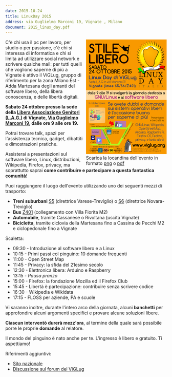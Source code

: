 ```yaml
---
date: 2015-10-24
title: LinuxDay 2015
address: via Guglielmo Marconi 19, Vignate , Milano
document: 2015_linux_day.pdf
---
```


<div style="width: 50%; float: right; padding-left: 10px;">
<a href="/images/2015_linux_day.png" target="_blank"><img src="/images/2015_linux_day.png" alt="Locandina Linux Day 2015" class="img-responsive img-thumbnail" /></a>
Scarica la locandina dell'evento in formato <a href="/images/2015_linux_day.png">png</a> o <a href="/docs/2015_linux_day.pdf">pdf</a>
</div>

C'è chi usa il pc per lavoro, per studio o per passione, c'è chi si interessa di informatica e chi si limita ad utilizzare social network e scrivere qualche mail: per tutti quelli che vogliono saperne di più a Vignate è attivo il ViGLug, gruppo di riferimento per la zona Milano Est - Adda Martesana degli amanti del software libero, della libera conoscenza, e delle libertà digitali.

**Sabato 24 ottobre presso la sede della [Libera Associazione Genitori (L.A.G.)](http://www.lagvignate.altervista.org) di Vignate, [Via Guglielmo Marconi 19](http://www.openstreetmap.org/?mlat=45.49611&mlon=9.37917#map=19/45.49611/9.37917), dalle ore 9 alle ore 19.**

Potrai trovare talk, spazi per l'assistenza tecnica, gadget, dibattiti e dimostrazioni pratiche.

Assisterai a presentazioni sul software libero, Linux, distribuzioni, Wikipedia, Firefox, privacy, ma soprattutto saprai **come contribuire e partecipare a questa fantastica comunità**!

Puoi raggiungere il luogo dell'evento utilizzando uno dei seguenti mezzi di trasporto:

* **Treni suburbani** [S5](http://www.trenord.it/it/circolazione-e-linee/le-linee/linee-s/s5.aspx) (direttrice Varese-Treviglio) o [S6](http://www.trenord.it/it/circolazione-e-linee/le-linee/linee-s/s6.aspx) (direttrice Novara-Treviglio)
* **Bus** [Z401](http://milanosudest.autoguidovie.it/files/Milano%20Sud-Est/Linee/Orari/Invernale_scolastico/z401_FER%20INV.pdf) (collegamento con Villa Fiorita M2)
* **Automobile**, tramite Cassanese o Rivoltana (uscita Vignate)
* **Bicicletta**, tramite ciclovia della Martesana fino a Cassina de Pecchi M2 e ciclopedonale fino a Vignate

Scaletta:

* 09:30 - Introduzione al software libero e a Linux
* 10:15 - Primi passi col pinguino: 10 domande frequenti
* 11:00 - Open Street Map
* 11:45 - Privacy: la sfida del 21esimo secolo
* 12:30 - Elettronica libera: Arduino e Raspberry
* 13:15 - *Pausa pranzo*
* 15:00 - Firefox: la fondazione Mozilla ed il Firefox Club
* 15:45 - Libertà è partecipazione: contribuire senza scrivere codice
* 16:30 - Wikipedia e Wikidata
* 17:15 - FLOSS per aziende, PA e scuole

Vi saranno inoltre, durante l'intero arco della giornata, alcuni **banchetti** per approfondire alcuni argomenti specifici e provare alcune soluzioni libere.

**Ciascun interventò durerà mezz'ora**, al termine della quale sarà possibile porre le proprie **domande** al relatore.

Il mondo del pinguino è nato anche per te. L'ingresso è libero e gratuito. Ti aspettiamo!

Riferimenti aggiuntivi:

* [Sito nazionale](http://linuxday.it/)
* [Discussione sul forum del ViGLug](https://forum.viglug.org/index.php/topic,2166.0.html)
